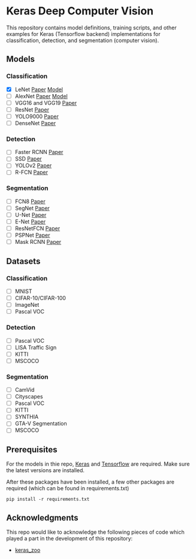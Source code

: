 # Keras Deep Computer Vision

This repository contains model definitions, training scripts, and other examples for Keras (Tensorflow backend) implementations for classification, detection, and segmentation (computer vision).

## Models

### Classification

- [x] LeNet [Paper](http://yann.lecun.com/exdb/publis/pdf/lecun-01a.pdf) [Model](models/classification/lenet.py)
- [ ] AlexNet [Paper](https://papers.nips.cc/paper/4824-imagenet-classification-with-deep-convolutional-neural-networks.pdf) [Model](models/classification/alexnet.py)
- [ ] VGG16 and VGG19 [Paper](https://arxiv.org/pdf/1409.1556.pdf)
- [ ] ResNet [Paper](https://arxiv.org/pdf/1512.03385v1.pdf)
- [ ] YOLO9000 [Paper](https://arxiv.org/pdf/1612.08242.pdf)
- [ ] DenseNet [Paper](https://arxiv.org/pdf/1608.06993.pdf)

### Detection
- [ ] Faster RCNN [Paper](https://arxiv.org/pdf/1506.01497.pdf)
- [ ] SSD [Paper](https://arxiv.org/pdf/1512.02325)
- [ ] YOLOv2 [Paper](https://arxiv.org/pdf/1612.08242.pdf)
- [ ] R-FCN [Paper](https://arxiv.org/pdf/1605.06409.pdf)

### Segmentation
- [ ] FCN8 [Paper](https://arxiv.org/pdf/1411.4038.pdf)
- [ ] SegNet [Paper](https://arxiv.org/pdf/1511.00561)
- [ ] U-Net [Paper](https://arxiv.org/pdf/1505.04597)
- [ ] E-Net [Paper](https://arxiv.org/pdf/1606.02147.pdf)
- [ ] ResNetFCN [Paper](https://arxiv.org/pdf/1611.10080.pdf)
- [ ] PSPNet [Paper](https://arxiv.org/pdf/1612.01105.pdf)
- [ ] Mask RCNN [Paper](https://arxiv.org/pdf/1703.06870.pdf)

## Datasets

### Classification

- [ ] MNIST
- [ ] CIFAR-10/CIFAR-100
- [ ] ImageNet
- [ ] Pascal VOC

### Detection
- [ ] Pascal VOC
- [ ] LISA Traffic Sign
- [ ] KITTI
- [ ] MSCOCO

### Segmentation
- [ ] CamVid
- [ ] Cityscapes
- [ ] Pascal VOC
- [ ] KITTI
- [ ] SYNTHIA
- [ ] GTA-V Segmentation
- [ ] MSCOCO

## Prerequisites

For the models in thie repo, [Keras](https://github.com/fchollet/keras) and [Tensorflow](https://github.com/tensorflow/tensorflow) are required.  Make sure the latest versions are installed.

After these packages have been installed, a few other packages are required (which can be found in requirements.txt)

	pip install -r requirements.txt

## Acknowledgments

This repo would like to acknowledge the following pieces of code which played a part in the development of this repository:

- [keras_zoo](https://github.com/david-vazquez/keras_zoo.git)